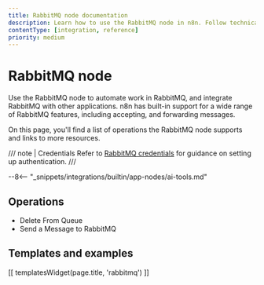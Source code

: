 ```yaml
---
title: RabbitMQ node documentation
description: Learn how to use the RabbitMQ node in n8n. Follow technical documentation to integrate RabbitMQ node into your workflows.
contentType: [integration, reference]
priority: medium
---
```


# RabbitMQ node

Use the RabbitMQ node to automate work in RabbitMQ, and integrate RabbitMQ with other applications. n8n has built-in support for a wide range of RabbitMQ features, including accepting, and forwarding messages. 

On this page, you'll find a list of operations the RabbitMQ node supports and links to more resources.

/// note | Credentials
Refer to [RabbitMQ credentials](/integrations/builtin/credentials/rabbitmq.md) for guidance on setting up authentication. 
///

--8<-- "_snippets/integrations/builtin/app-nodes/ai-tools.md"

## Operations

* Delete From Queue
* Send a Message to RabbitMQ

## Templates and examples

<!-- see https://www.notion.so/n8n/Pull-in-templates-for-the-integrations-pages-37c716837b804d30a33b47475f6e3780 -->
[[ templatesWidget(page.title, 'rabbitmq') ]]
